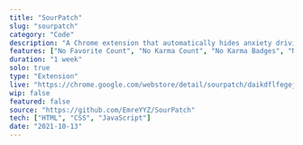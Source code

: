 ```yaml
---
title: "SourPatch"
slug: "sourpatch"
category: "Code"
description: "A Chrome extension that automatically hides anxiety driving 'eksisozluk.com' features."
features: ["No Favorite Count", "No Karma Count", "No Karma Badges", "No 'Eksi Seyler' References", "No 'Pena' Videos", "Settings"]
duration: "1 week"
solo: true
type: "Extension"
live: "https://chrome.google.com/webstore/detail/sourpatch/daikdflfegejiodfijidjgodglljlico"
wip: false
featured: false
source: "https://github.com/EmreYYZ/SourPatch"
tech: ["HTML", "CSS", "JavaScript"]
date: "2021-10-13"
---
```

